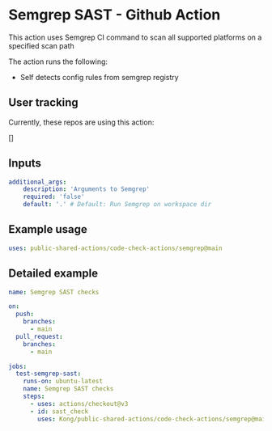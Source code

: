 # Semgrep SAST - Github Action

This action uses Semgrep CI command to scan all supported platforms on a specified scan path


The action runs the following:
- Self detects config rules from semgrep registry

## User tracking

Currently, these repos are using this action:

[]

## Inputs

```yaml
additional_args: 
    description: 'Arguments to Semgrep'
    required: 'false'
    default: '.' # Default: Run Semgrep on workspace dir 
```
## Example usage

```yaml
uses: public-shared-actions/code-check-actions/semgrep@main

```

## Detailed example

```yaml
name: Semgrep SAST checks

on:
  push:
    branches:
      - main
  pull_request:
    branches:
      - main

jobs:
  test-semgrep-sast:
    runs-on: ubuntu-latest
    name: Semgrep SAST checks
    steps:
      - uses: actions/checkout@v3
      - id: sast_check
        uses: Kong/public-shared-actions/code-check-actions/semgrep@main
```